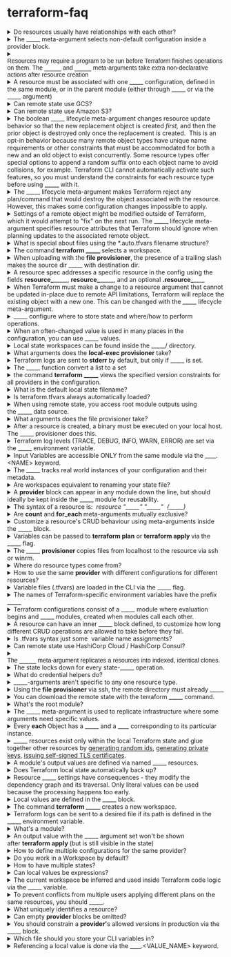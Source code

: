 # terraform-faq

<details>
<summary>Do resources usually have relationships with each other?</summary>
Not unless <b>depends_on </b>is set
<br></details>

<details>
<summary>The _____ meta-argument selects non-default configuration inside a provider block.</summary>
<b>alias</b>
<img src="paste-35392ed3014e2435d2458b9f16508840e039dfb1.jpg">
<br></details>

<details>
<summary><div style="font-family: Arial;"><span style="font-family: &quot;Liberation Sans&quot;;">Resources may require a program to be run before Terraform finishes operations on them. The _____ and _____ meta-arguments take&nbsp;</span><span style="font-family: &quot;Liberation Sans&quot;;">extra non-declarative actions after resource creation</span><span style="font-family: &quot;Liberation Sans&quot;;">&nbsp;</span></summary>
<b>provisioner</b>&nbsp;and&nbsp;<b>connection</b>
<br></details>

<details>
<summary>A resource must be associated with one _____ configuration, defined in the same module, or in the parent module (either through _____ or via the _____ argument)</summary>
provider
inheritance
providers
<br></details>

<details>
<summary>Can remote state use GCS?</summary>
Yes
<br></details>

<details>
<summary>Can remote state use Amazon S3?</summary>
Yes
<br></details>

<details>
<summary>The boolean _____ lifecycle meta-argument changes resource update behavior so that the new replacement object is created&nbsp;<em>first,</em>&nbsp;and then the prior object is destroyed only once the replacement is created.&nbsp;
This is an opt-in behavior because many remote object types have unique name requirements or other constraints that must be accommodated for both a new and an old object to exist concurrently. Some resource types offer special options to append a random suffix onto each object name to avoid collisions, for example. Terraform CLI cannot automatically activate such features, so you must understand the constraints for each resource type before using <b>_____&nbsp;</b>with it.</summary>
<b>create_before_destroy</b>&nbsp;
<br></details>

<details>
<summary>The _____ lifecycle meta-argument makes Terraform reject any plan/command that would destroy the object associated with the resource. However, this makes some configuration changes impossible to apply.</summary>
prevent_destroy
<br></details>

<details>
<summary>Settings of a remote object might be modified outside of Terraform, which it would attempt to "fix" on the next run. The <b>_____ </b>lifecycle&nbsp;meta-argument specifies resource attributes that Terraform should ignore when planning updates to the associated remote object.</summary>
<b>ignore_changes</b>&nbsp;
<br></details>

<details>
<summary>What is special about files using the *.auto.tfvars filename structure?</summary>
They get loaded automatically
<br></details>

<details>
<summary>The command <b>terraform _____ </b>selects a workspace.</summary>
terraform workspace select
<br></details>

<details>
<summary>When uploading with the <b>file provisioner</b>, the presence of a trailing slash makes the source dir _____ with destination dir.</summary>
merge
<br></details>

<details>
<summary>A resource spec addresses a specific resource in the config using the fields <b>resource_</b>_____, <b>resource_</b>_____, and an optional <b>.resource_</b>____</summary>
type, name, index
<br></details>

<details>
<summary>When Terraform must make a change to a resource argument that cannot be updated in-place due to remote API limitations, Terraform will replace the existing object with a new one. This can be changed with the _____ lifecycle meta-argument.</summary>
create_before_destroy
<br></details>

<details>
<summary>_____ configure where to store state and where/how to perform operations.</summary>
Backends&nbsp;
<br></details>

<details>
<summary>When an often-changed value is used in many places in the configuration, you can use _____ values.</summary>
local
<br></details>

<details>
<summary>Local state workspaces can be found inside the _____/ directory.</summary>
<b>terraform.tfstate.d/</b>
<br></details>

<details>
<summary>What arguments does the <b>local-exec provisioner</b> take?</summary>
command, [interpreter], [environment], [working_dir]
<br></details>

<details>
<summary>Terraform logs are sent to <b>stderr </b>by default, but only if _____ is set.</summary>
TF_LOG&nbsp;
<br></details>

<details>
<summary>The _____ function convert a list to a set</summary>
<div style="font-family: Arial;"><b>toset</b>
<div style="font-family: Arial;">
<img src="paste-e9fca906b0aea52aad209f068dae18d012496aa8.jpg">
<br></details>

<details>
<summary>the command <b>terraform _____</b> views the specified version constraints for all providers in the configuration.</summary>
<b>terraform providers</b>
<br></details>

<details>
<summary>What is the default local state filename?</summary>
terraform.tfstate
<br></details>

<details>
<summary>Is terraform.tfvars always automatically loaded?</summary>
Yes
<br></details>

<details>
<summary>When using remote state, you access root module outputs using the<b>&nbsp;_____&nbsp;</b>data source.</summary>
terraform_remote_state
<br></details>

<details>
<summary>What arguments does the file provisioner take?</summary>
source, destination, content
<br></details>

<details>
<summary>After a resource is created, a binary must be executed on your local host. The _____ provisioner does this.</summary>
local-exec
<br></details>

<details>
<summary>Terraform log levels (TRACE, DEBUG, INFO, WARN, ERROR) are set via the _____ environment variable.</summary>
TF_LOG&nbsp;
<br></details>

<details>
<summary>Input Variables are accessible ONLY from the same module via the ____.&lt;NAME&gt; keyword.</summary>
<b>var.</b>
<br></details>

<details>
<summary>The _____ tracks real world instances of your configuration and their metadata.</summary>
state
<br></details>

<details>
<summary>Are workspaces equivalent to renaming your state file?</summary>
Yes - with added support for remote state
<br></details>

<details>
<summary>A <b>provider</b>&nbsp;block can appear in any module down the line, but should ideally be kept inside the _____ module for reusability.</summary>
root
<br></details>

<details>
<summary>The syntax of a resource is:&nbsp;<i>
</i><i>resource&nbsp;"_____"&nbsp;"_____"&nbsp;&nbsp;</i><i>{_____}</i><b>
</b></summary>
<i>&lt;type&gt;&nbsp;</i><i>&lt;local_name&gt;&nbsp;</i><i>configuration arguments</i>
<i>
</i><img src="paste-591e121ba7a98d2d60657269d68abe2c5c3a048f.jpg">
<br></details>

<details>
<summary>Are&nbsp;<b>count</b> and <b>for_each </b>meta-arguments mutually exclusive?</summary>
Yes
<br></details>

<details>
<summary>Customize a resource's CRUD behaviour using meta-arguments inside the _____ block.</summary>
<b>lifecycle</b>

<img src="paste-25ade283404adef3cae7cdd8b4ca1ab28a938c95.jpg" style="font-family: Arial;">
<br></details>

<details>
<summary>Variables can be passed to <b>terraform plan</b> or <b>terraform apply </b>via the _____ flag.</summary>
-var
<br></details>

<details>
<summary>The _____&nbsp;<b>provisioner&nbsp;</b>copies files from localhost to the resource via ssh or winrm.</summary>
file
<br></details>

<details>
<summary>Where do resource types come from?</summary>
Providers
<br></details>

<details>
<summary>How to use the same <b>provider</b> with different configurations for different resources?</summary>
<b>alias</b>
<br></details>

<details>
<summary>Variable files (.tfvars) are loaded in the CLI via the _____ flag.</summary>
<b>-var-file</b>
<br></details>

<details>
<summary>The names of Terraform-specific environment variables have the prefix _____</summary>
<b>TF_VAR_</b>
<br></details>

<details>
<summary>Terraform configurations consist of a _____ module where evaluation begins and _____ modules, created when modules call each other.</summary>
<b>root</b><b>
</b><b>child</b>
<br></details>

<details>
<summary>A resource can have an inner _____ block defined, to customize how long different CRUD operations are allowed to take before they fail.</summary>
Timeouts
<img src="paste-c0fd60b9eda21d33822f385b1279127368c1f369.jpg" style="font-family: Arial;">
<br></details>

<details>
<summary>Is .tfvars syntax just some&nbsp;&nbsp;variable name assignments?</summary>
Yes
<img src="paste-8750c20b8e8c202754910b7c64f3f5e58b441643.jpg">
<br></details>

<details>
<summary>Can remote state use HashiCorp Cloud / HashiCorp Consul?</summary>
Yes
<br></details>

<details>
<summary><div style="font-family: Arial;">The _____ meta-argument replicates a resources into indexed, identical clones.</summary>
count
<br></details>

<details>
<summary>The state locks down for every state-_____ operation.</summary>
state-writing
<br></details>

<details>
<summary>What do credential helpers do?</summary>
Program custom ways to fetch credentials
<br></details>

<details>
<summary>_____-arguments aren't specific to any one resource type.</summary>
meta-arguments
<br></details>

<details>
<summary>Using the <b>file provisioner</b> via ssh, the remote directory must already _____</summary>
exist
<br></details>

<details>
<summary>You can download the remote state with the terraform _____ command.</summary>
<b>terraform state pull</b>
<br></details>

<details>
<summary>What's the root module?</summary>
The files in the working directory
<br></details>

<details>
<summary>The _____ meta-argument is used to replicate infrastructure where some arguments need specific values.</summary>
<b>for_each</b>
<br></details>

<details>
<summary>Every&nbsp;<b>each</b>&nbsp;Object has a _____ and a ____ corresponding to its particular instance.</summary>
<b>.key
</b>
<b>.value</b>
<br></details>

<details>
<summary>_____ resources exist only within the local Terraform state and glue together other resources by&nbsp;<a href="https://www.terraform.io/docs/providers/random/r/id.html">generating random ids</a>,&nbsp;<a href="https://www.terraform.io/docs/providers/tls/r/private_key.html">generating private keys</a>,&nbsp;<a href="https://www.terraform.io/docs/providers/tls/r/self_signed_cert.html">issuing self-signed TLS certificates</a>.</summary>
local-only
<br></details>

<details>
<summary>A module's output values are defined via named _____ resources.</summary>
output<b>
</b><img src="paste-9e619bdcbf06ae0d3d5789aeaa399e23e7543964.jpg">
<br></details>

<details>
<summary>Does Terraform local state automatically back up?</summary>
Yes
<br></details>

<details>
<summary>Resource _____ settings have consequences - they modify the dependency graph and its traversal. Only literal values can be used because the processing happens too early.</summary>
<div style="font-family: &quot;Liberation Sans&quot;;">lifecycle
<br></details>

<details>
<summary>Local values are defined in the _____ block.</summary>
<b>locals</b>

<img src="paste-cbecdc61ad409bd1e95ba0b5800f44a7f2fd1685.jpg">
<br></details>

<details>
<summary>The command <b>terraform _____</b> creates a new workspace.</summary>
<b>terraform workspace new</b>
<br></details>

<details>
<summary>Terraform logs can be sent to a desired file if its path is defined in the _____ environment variable.</summary>
TF_LOG_PATH
<br></details>

<details>
<summary>What's a module?</summary>
A container of related resources
<br></details>

<details>
<summary>An output value with the _____ argument set won't be shown after&nbsp;<b>terraform apply </b>(but is still visible in the state)</summary>
sensitive
<br></details>

<details>
<summary>How to define multiple configurations for the same provider?</summary>
<b>alias</b><b>
</b><img src="paste-cfd2d73e7b9fabd2709b924abfd85509dd95b916.jpg"><b>
</b>
<br></details>

<details>
<summary>Do you work in a Workspace by default?</summary>
Yes, called <b>default</b>
<br></details>

<details>
<summary>How to have multiple states?</summary>
Use Workspaces
<br></details>

<details>
<summary>Can local values be expressions?</summary>
Yes
<br></details>

<details>
<summary>The current workspace be inferred and used inside Terraform code logic via the _____ variable.</summary>
terraform.workspace
<br></details>

<details>
<summary>To prevent conflicts from multiple users applying different plans on the same resources, you should _____.</summary>
lock the state
<br></details>

<details>
<summary>What uniquely identifies a resource?</summary>
Its type + name
<br></details>

<details>
<summary>Can empty <b>provider </b>blocks be omitted?</summary>
Yes
<br></details>

<details>
<summary>You should constrain a <b>provider'</b>s allowed versions in production via the _____ block.</summary>
<b>required_providers</b><b>
</b><img src="paste-90d5c2a3f7c8c735f99d3e434f012bc2480b976e.jpg">
<br></details>

<details>
<summary>Which file should you store your CLI variables in?</summary>
.tfvars
<br></details>

<details>
<summary>Referencing a local value is done via the ____.&lt;VALUE_NAME&gt; keyword.</summary>
local
<br></details>

